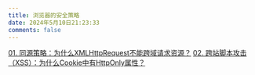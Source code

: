 ```yaml
---
title: 浏览器的安全策略
date: 2024年5月10日21:23:33
comments: false
---
```


[01. 同源策略：为什么XMLHttpRequest不能跨域请求资源？](/browser/security/SameOriginPolicy.html)
[02. 跨站脚本攻击（XSS）：为什么Cookie中有HttpOnly属性？](/browser/security/CorssSiteScripting.html)
